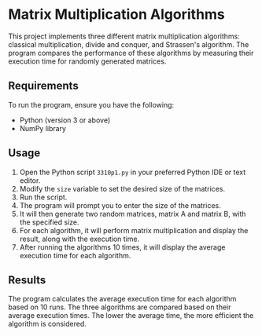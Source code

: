 # Matrix Multiplication Algorithms

This project implements three different matrix multiplication algorithms: classical multiplication, divide and conquer, and Strassen's algorithm. The program compares the performance of these algorithms by measuring their execution time for randomly generated matrices.

## Requirements

To run the program, ensure you have the following:

- Python (version 3 or above)
- NumPy library

## Usage

1. Open the Python script `3310p1.py` in your preferred Python IDE or text editor.
2. Modify the `size` variable to set the desired size of the matrices.
3. Run the script.
4. The program will prompt you to enter the size of the matrices.
5. It will then generate two random matrices, matrix A and matrix B, with the specified size.
6. For each algorithm, it will perform matrix multiplication and display the result, along with the execution time.
7. After running the algorithms 10 times, it will display the average execution time for each algorithm.

## Results

The program calculates the average execution time for each algorithm based on 10 runs. The three algorithms are compared based on their average execution times. The lower the average time, the more efficient the algorithm is considered.

